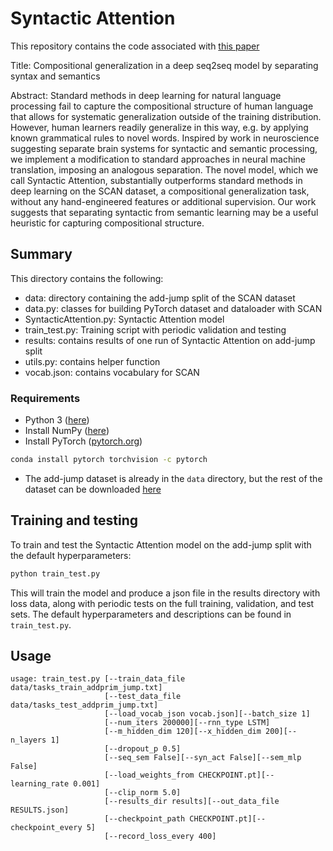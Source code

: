 # Syntactic Attention

This repository contains the code associated with [this paper](https://arxiv.org/abs/1904.09708)

Title: Compositional generalization in a deep seq2seq model by separating syntax and semantics

Abstract: Standard methods in deep learning for natural language processing fail to capture the compositional structure of human language that allows for systematic generalization outside of the training distribution. However, human learners readily generalize in this way, e.g. by applying known grammatical rules to novel words. Inspired by work in neuroscience suggesting separate brain systems for syntactic and semantic processing, we implement a modification to standard approaches in neural machine translation, imposing an analogous separation. The novel model, which we call Syntactic Attention, substantially outperforms standard methods in deep learning on the SCAN dataset, a compositional generalization task, without any hand-engineered features or additional supervision. Our work suggests that separating syntactic from semantic learning may be a useful heuristic for capturing compositional structure.

## Summary

This directory contains the following:
- data: directory containing the add-jump split of the SCAN dataset
- data.py: classes for building PyTorch dataset and dataloader with SCAN
- SyntacticAttention.py: Syntactic Attention model
- train_test.py: Training script with periodic validation and testing
- results: contains results of one run of Syntactic Attention on add-jump split
- utils.py: contains helper function
- vocab.json: contains vocabulary for SCAN

### Requirements
- Python 3 ([here](https://scipy.org/install.html))
- Install NumPy ([here](https://scipy.org/install.html))
- Install PyTorch ([pytorch.org](https://pytorch.org/))
```bash
conda install pytorch torchvision -c pytorch
```
- The add-jump dataset is already in the `data` directory, but the rest of the dataset can be downloaded [here](https://github.com/brendenlake/SCAN)

## Training and testing
To train and test the Syntactic Attention model on the add-jump split with the default hyperparameters:

```bash
python train_test.py
```
This will train the model and produce a json file in the results directory with loss data, along with periodic tests on the full training, validation, and test sets. The default hyperparameters and descriptions can be found in `train_test.py`.

## Usage
```
usage: train_test.py [--train_data_file data/tasks_train_addprim_jump.txt]
                     [--test_data_file data/tasks_test_addprim_jump.txt]
                     [--load_vocab_json vocab.json][--batch_size 1]
                     [--num_iters 200000][--rnn_type LSTM]
                     [--m_hidden_dim 120][--x_hidden_dim 200][--n_layers 1]
                     [--dropout_p 0.5]
                     [--seq_sem False][--syn_act False][--sem_mlp False]
                     [--load_weights_from CHECKPOINT.pt][--learning_rate 0.001]
                     [--clip_norm 5.0]
                     [--results_dir results][--out_data_file RESULTS.json]
                     [--checkpoint_path CHECKPOINT.pt][--checkpoint_every 5]
                     [--record_loss_every 400]
```
